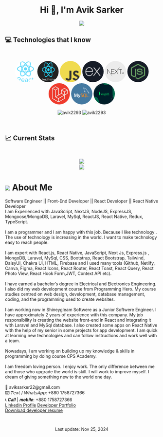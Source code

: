 <!-- name -->
<h1 align="center">Hi 👋, I'm Avik Sarker</h1>
<p align="center">
<img src="https://readme-typing-svg.herokuapp.com/?font=Time+New+Roman&color=pink&size=25&center=true&vCenter=true&width=600&height=100&lines=Back-End+Developer;Software+Engineer;Software+Developer;Full+Stack+Developer;Always+learning+new+things"/>
</p>

<!--
**Avik2293/Avik2293** is a ✨ _special_ ✨ repository because its `README.md` (this file) appears on your GitHub profile.

Here are some ideas to get you started:

- 🔭 I’m currently working on ...
- 🌱 I’m currently learning ...
- 👯 I’m looking to collaborate on ...
- 🤔 I’m looking for help with ...
- 💬 Ask me about ...
- 📫 How to reach me: ...
- 😄 Pronouns: ...
- ⚡ Fun fact: ...
-->


<!-- skills -->

## :computer: Technologies that I know

<br>
<p align="center">
<img src="images/icons/react.webp" alt="ReactJS logo" width="70" height="70" style=" border-radius: 50%;"/>
<img src="images/icons/react-native.png" alt="React Native JS logo" width="70" height="70" style=" border-radius: 50%;"/>
<img src="images/icons/JavaScript.png" alt="JavaScript logo" width="70" height="70" style=" border-radius: 50%;"/>
<img src="images/icons/express.png" alt="ExpressJS logo" width="70" height="70" style=" border-radius: 50%;"/>
<img src="images/icons/next-js.webp" alt="NextJS logo" width="70" height="70" style=" border-radius: 50%;"/>
<img src="images/icons/node.png" alt="NodeJS logo" width="70" height="70" style=" border-radius: 50%;"/>
<img src="images/icons/laravel.jpg" alt="Laravel logo" width="70" height="70" style=" border-radius: 50%;"/>
<img src="images/icons/mySQL.png" alt="My SQL logo" width="70" height="70" style=" border-radius: 50%;"/>
<img src="images/icons/mongoDB.png" alt="Mongo DB logo" width="70" height="70" style=" border-radius: 50%;"/>
</p>
<p align='center'>
<img align="center" src="https://github-readme-stats.vercel.app/api/top-langs?username=avik2293&show_icons=true&locale=en&layout=compact" alt="avik2293" />
<img align="center" src="https://github-readme-stats.vercel.app/api/top-langs/?username=avik2293&theme=tokyonight" alt="avik2293" />
</p>
<br/>

## :chart_with_upwards_trend: Current Stats

<br />
<p align="center">
  <img src="https://github-readme-streak-stats.herokuapp.com/?user=avik2293&theme=tokyonight" />
  <br/>
  <img src='https://github-readme-stats.vercel.app/api?username=avik2293&show_icons=true&theme=tokyonight' />
</p>

<!-- about -->
<h1> <picture><img src = "https://github.com/7oSkaaa/7oSkaaa/blob/main/Images/about_me.gif?raw=true" width = 50px></picture> About Me</h1>
<p>Software Engineer || Front-End Developer || React Developer || React Native Developer
<br />
I am Experienced with JavaScript, NextJS, NodeJS, ExpressJS, Mongoose/MongoDB, Laravel, MySql, ReactJS, React Native, Redux, TypeScript.
<br />
<br />
I am a programmer and I am happy with this job. Because I like technology . The use of technology is increasing in the world. I want to make technology easy to reach people.
<br />
<br />
I am expert with React.js, React Native, JavaScript, Next Js, Express.js , MongoDB, Laravel, MySql, CSS, Bootstrap, React Bootstrap, Tailwind, DaisyUI, Chakra Ui, HTML, Firebase and I used many tools (Github, Netlify, Canva, Figma, React Icons, React Router, React Toast, React Query, React Photo View, React Hook Form,JWT, Context API etc).
<br />
<br />
I have earned a bachelor’s degree in Electrical and Electronics Engineering. I also did my web development course from Programming Hero. My course studies centred on web design, development, database management, coding, and the programming used to create websites.
<br />
<br />
I am working now in Shineygleam Softwere as a Junior Softwere Engineer. I have approximately 2 years of experience with this company. 
My job responsibility is creating the website front-end in React and integrating it with Laravel and MySql database. 
I also created some apps on React Native with the help of my senior in some projects for app development.
I am quick at learning new technologies and can follow instructions and work well with a team. 
<br />
<br />
Nowadays, I am working on building up my knowledge & skills in programming by doing course CPS Academy.
<br />
<br />
I am freedom loving person. I enjoy work. The only difference between me and those who upgrade the world is skill. I will work to improve myself. I dream of giving something new to the world one day.
<br />
<br />
📧 aviksarker22@gmail.com <br />
⌨️ 𝘛𝘦𝘹𝘵 / 𝘞𝘩𝘢𝘵𝘴𝘈𝘱𝘱: +880 1758727366 <br />
📞 𝑪𝒂𝒍𝒍 | 𝒎𝒐𝒃𝒊𝒍𝒆: +880 1758727366 <br />
  <a href="https://www.linkedin.com/in/avik-sarker-95b012187/">Linkedin Profile</a> 
<a href="https://avik-sarker-portfolio.netlify.app/">Developer Portfolio</a> 
<br />
<a href="https://drive.google.com/file/d/1eDFZl-p3r4MZHYrEV_NyQMhQu0bkTjef/view?usp=sharing">Download developer resume</a>
</p>
</p>

<br />

<p align="center"> Last update: Nov 25, 2024</p>

